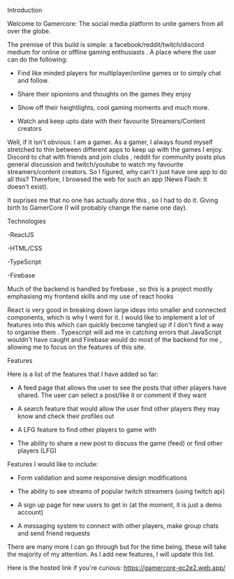 
Introduction

Welcome to Gamercore: The social media platform to unite gamers from all over the globe.

The premise of this build is simple: a facebook/reddit/twitch/discord medium for online or offline gaming enthusiasts . A place where the user can do the following:

- Find like minded players for multiplayer/online games or to simply chat and follow.

- Share their opionions and thoughts on the games they enjoy

- Show off their heightlights, cool gaming moments and much more.

- Watch and keep upto date with their favourite Streamers/Content creators


Well, if it isn't obvious: I am a gamer. As a gamer, I always found myself stretched to thin between different apps to keep up with the games I enjoy. Discord to chat with friends and join clubs , reddit for community posts plus general discussion and twitch/youtube to watch my favourite streamers/content creators. So I figured, why can't I just have one app to do all this? Therefore, I browsed the web for such an app (News Flash: It doesn't exist).

It suprises me that no one has actually done this , so I had to do it. Giving birth to GamerCore (I will probably change the name one day).


Technologies

-ReactJS

-HTML/CSS

-TypeScript

-Firebase


Much of the backend is handled by firebase , so this is a project mostly emphasisng my frontend skills and my use of react hooks

React is very good in breaking down large ideas into smaller and connected components, which is why I went for it. I would like to implement a lot of features into this which can quickly become tangled up if I don't find a way to organise them . Typescript will aid me in catching errors that JavaScript wouldn't have caught and Firebase would do most of the backend for me , allowing me to focus on the features of this site.


Features


Here is a list of the features that I have added so far:

- A feed page that allows the user to see the posts that other players have shared. The user can select a post/like it or comment if they want

- A search feature that would allow the user find other players they may know and check their profiles out

- A LFG feature to find other players to game with

- The ability to share a new post to discuss the game (feed) or find other players (LFG)


Features I would like to include:

- Form validation and some responsive design modifications  

- The ability to see streams of popular twitch streamers (using twitch api)

- A sign up page for new users to get in (at the moment, it is just a demo account)

- A messaging system to connect with other players, make group chats and send friend requests

There are many more I can go through but for the time being, these will take the majority of my attention. As I add new features, I will update this list. 



Here is the hosted link if you're curious: https://gamercore-ec2e2.web.app/































